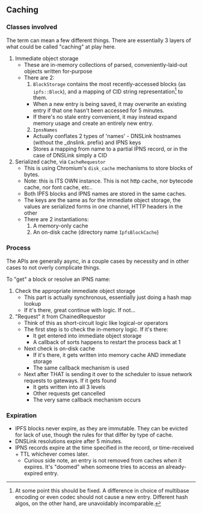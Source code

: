 ## Caching

### Classes involved

The term can mean a few different things. There are essentially 3 layers of what could be called "caching" at play here.

1. Immediate object storage
   * These are in-memory collections of parsed, conveniently-laid-out objects written for-purpose
   * There are 2:
     1. `BlockStorage` contains the most recently-accessed blocks (as `ipfs::Block`), and a mapping of CID string representation[^1] to them.
       - When a new entry is being saved, it may overwrite an existing entry if that one hasn't been accessed for 5 minutes.
       - If there's no stale entry convenient, it may instead expand memory usage and create an entirely new entry.
     2. `IpnsNames`
       - Actually conflates 2 types of 'names' - DNSLink hostnames (without the _dnslink. prefix) and IPNS keys
       - Stores a mapping from name to a partial IPNS record, or in the case of DNSLink simply a CID
2. Serialized cache, via `CacheRequestor`
   * This is using Chromium's `disk_cache` mechanisms to store blocks of bytes.
   * Note: this is ITS OWN instance. This is not http cache, nor bytecode cache, nor font cache, etc.. 
   * Both IPFS blocks and IPNS names are stored in the same caches.
   * The keys are the same as for the immediate object storage, the values are serialized forms in one channel, HTTP headers in the other
   * There are 2 instantiations:
     1. A memory-only cache
     2. An on-disk cache (directory name `IpfsBlockCache`)

### Process 
The APIs are generally async, in a couple cases by necessity and in other cases to not overly complicate things.

To "get" a block or resolve an IPNS name:
1.  Check the appropriate immediate object storage
    * This part is actually synchronous, essentially just doing a hash map lookup
    * If it's there, great continue with logic. If not...
2.  "Request" it from ChainedRequestor
    * Think of this as short-circuit logic like logical-or operators
    * The first step is to check the in-memory logic. If it's there:
       - It get entered into immediate object storage
       - A callback of sorts happens to restart the process back at 1
    * Next check is on-disk cache
       - If it's there, it gets written into memory cache AND immediate storage
       - The same callback mechanism is used
    * Next after THAT is sending it over to the scheduler to issue network requests to gateways. If it gets found
       - It gets written into all 3 levels
       - Other requests get cancelled
       - The very same callback mechanism occurs

### Expiration

* IPFS blocks never expire, as they are immutable. They can be evicted for lack of use, though the rules for that differ by type of cache.
* DNSLink resolutions expire after 5 minutes.
* IPNS records expire at the time specified in the record, or time-received + TTL whichever comes later.
  - Curious side note, an entry is not removed from caches _when_ it expires. It's "doomed" when someone tries to access an already-expired entry.

[^1]: At some point this should be fixed. A difference in choice of multibase encoding or even codec should not cause a new entry. Different hash algos, on the other hand, are unavoidably incomparable.
